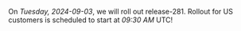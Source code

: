 On *Tuesday, 2024-09-03*, we will roll out release-281.
Rollout for US customers is scheduled to start at *09:30 AM* UTC!
